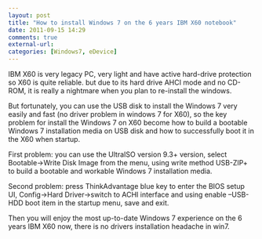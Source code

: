 ```yaml
---
layout: post
title: "How to install Windows 7 on the 6 years IBM X60 notebook"
date: 2011-09-15 14:29
comments: true
external-url:
categories: [Windows7, eDevice]
---
```

IBM X60 is very legacy PC, very light and have active hard-drive protection so X60 is quite reliable. but due to its hard drive AHCI mode and no CD-ROM, it is really a nightmare when you plan to re-install the windows.

But fortunately, you can use the USB disk to install the Windows 7 very easily and fast (no driver problem in windows 7 for X60), so the key problem for install the Windows 7 on X60 become how to build a bootable Windows 7 installation media on USB disk and how to successfully boot it in the X60 when startup.<!--more-->

First problem: you can use the UltraISO version 9.3+ version, select Bootable-&gt;Write Disk Image from the menu, using write method USB-ZIP+ to build a bootable and workable Windows 7 installation media.

Second problem: press ThinkAdvantage blue key to enter the BIOS setup UI, Config-&gt;Hard Driver-&gt;switch to ACHI interface and using enable &ndash;USB-HDD boot item in the startup menu, save and exit.

Then you will enjoy the most up-to-date Windows 7 experience on the 6 years IBM X60 now, there is no drivers installation headache in win7.